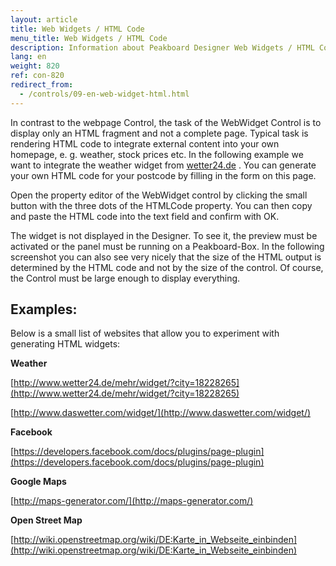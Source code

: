 ```yaml
---
layout: article
title: Web Widgets / HTML Code
menu_title: Web Widgets / HTML Code
description: Information about Peakboard Designer Web Widgets / HTML Code Control.
lang: en
weight: 820
ref: con-820
redirect_from:
  - /controls/09-en-web-widget-html.html
---
```


In contrast to the webpage Control, the task of the WebWidget Control is to display only an HTML fragment and not a complete page. Typical task is rendering HTML code to integrate external content into your own homepage, e. g. weather, stock prices etc. In the following example we want to integrate the weather widget from [wetter24.de](http://www.wetter24.de/) . You can generate your own HTML code for your postcode by filling in the form on this page.

Open the property editor of the WebWidget control by clicking the small button with the three dots of the HTMLCode property. You can then copy and paste the HTML code into the text field and confirm with OK.

The widget is not displayed in the Designer. To see it, the preview must be activated or the panel must be running on a Peakboard-Box. In the following screenshot you can also see very nicely that the size of the HTML output is determined by the HTML code and not by the size of the control. Of course, the Control must be large enough to display everything.



## Examples:

Below is a small list of websites that allow you to experiment with generating HTML widgets:

**Weather**

[http://www.wetter24.de/mehr/widget/?city=18228265](http://www.wetter24.de/mehr/widget/?city=18228265)

[http://www.daswetter.com/widget/](http://www.daswetter.com/widget/)

**Facebook**

[https://developers.facebook.com/docs/plugins/page-plugin](https://developers.facebook.com/docs/plugins/page-plugin)

**Google Maps**

[http://maps-generator.com/](http://maps-generator.com/)

**Open Street Map**

[http://wiki.openstreetmap.org/wiki/DE:Karte_in_Webseite_einbinden](http://wiki.openstreetmap.org/wiki/DE:Karte_in_Webseite_einbinden)

